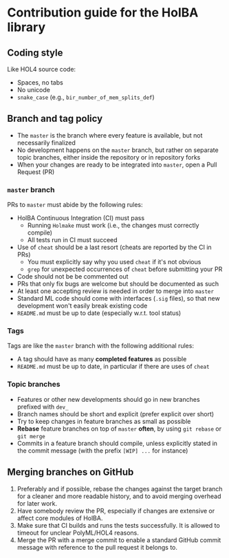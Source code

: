 # Contribution guide for the HolBA library

## Coding style

Like HOL4 source code:

- Spaces, no tabs
- No unicode
- `snake_case` (e.g., `bir_number_of_mem_splits_def`)

## Branch and tag policy

- The `master` is the branch where every feature is available, but not necessarily finalized
- No development happens on the `master` branch, but rather on separate topic branches,
  either inside the repository or in repository forks
- When your changes are ready to be integrated into `master`, open a Pull Request (PR)

### `master` branch

PRs to `master` must abide by the following rules: 

- HolBA Continuous Integration (CI) must pass
  - Running `Holmake` must work (i.e., the changes must correctly compile)
  - All tests run in CI must succeed
- Use of `cheat` should be a last resort (cheats are reported by the CI in PRs)
  - You must explicitly say why you used `cheat` if it's not obvious
  - `grep` for unexpected occurrences of `cheat` before submitting your PR
- Code should not be be commented out
- PRs that only fix bugs are welcome but should be documented as such
- At least one accepting review is needed in order to merge into `master`
- Standard ML code should come with interfaces (`.sig` files), so that new development won't easily break existing code
- `README.md` must be up to date (especially w.r.t. tool status)

### Tags

Tags are like the `master` branch with the following additional rules:

- A tag should have as many **completed features** as possible
- `README.md` must be up to date, in particular if there are uses of `cheat`

### Topic branches

- Features or other new developments should go in new branches prefixed with `dev_`
- Branch names should be short and explicit (prefer explicit over short)
- Try to keep changes in feature branches as small as possible
- **Rebase** feature branches on top of `master` **often**, by using `git rebase` or `git merge`
- Commits in a feature branch should compile, unless explicitly stated in the commit message (with the prefix `[WIP] ...` for instance)

## Merging branches on GitHub

1. Preferably and if possible, rebase the changes against the target branch for a cleaner and more readable history, and to avoid merging overhead for later work.
2. Have somebody review the PR, especially if changes are extensive or affect core modules of HolBA.
3. Make sure that CI builds and runs the tests successfully. It is allowed to timeout for unclear PolyML/HOL4 reasons.
4. Merge the PR with a merge commit to enable a standard GitHub commit message with reference to the pull request it belongs to.
